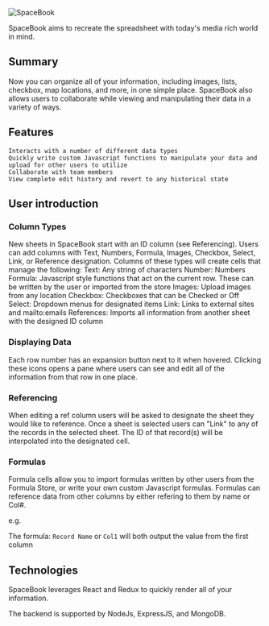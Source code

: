 ![SpaceBook](https://cdn.filestackcontent.com/RtKLuovRQBmEvxbC3JOs)

SpaceBook aims to recreate the spreadsheet with today's media rich world in mind. 

## Summary

Now you can organize all of your information, including images, lists, checkbox, map locations, and more, in one simple place. SpaceBook also allows users to collaborate while viewing and manipulating their data in a variety of ways. 

## Features

	Interacts with a number of different data types
	Quickly write custom Javascript functions to manipulate your data and upload for other users to utilize
	Collaborate with team members
	View complete edit history and revert to any historical state

## User introduction

### Column Types

New sheets in SpaceBook start with an ID column (see Referencing). Users can add columns with Text, Numbers, Formula, Images, Checkbox, Select, Link, or Reference designation. Columns of these types will create cells that manage the following:
	Text: Any string of characters
	Number: Numbers
	Formula: Javascript style functions that act on the current row. These can be written by the user or imported from the store
	Images: Upload images from any location
	Checkbox: Checkboxes that can be Checked or Off
	Select: Dropdown menus for designated items
	Link: Links to external sites and mailto:emails
	References: Imports all information from another sheet with the designed ID column

### Displaying Data

Each row number has an expansion button next to it when hovered. Clicking these icons opens a pane where users can see and edit all of the information from that row in one place. 

### Referencing

When editing a ref column users will be asked to designate the sheet they would like to reference. Once a sheet is selected users can "Link" to any of the records in the selected sheet. The ID of that record(s) will be interpolated into the designated cell.


### Formulas

Formula cells allow you to import formulas written by other users from the Formula Store, or write your own custom Javascript formulas. Formulas can reference data from other columns by either refering to them by name or Col#.

e.g.

The formula: `Record Name` or `Col1` will both output the value from the first column


## Technologies

SpaceBook leverages React and Redux to quickly render all of your information. 

The backend is supported by NodeJs, ExpressJS, and MongoDB. 





